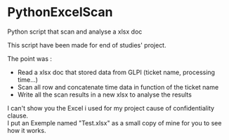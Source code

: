 # PythonExcelScan

Python script that scan and analyse a xlsx doc  

This script have been made for end of studies' project.  

The point was :
  -  Read a xlsx doc that stored data from GLPI (ticket name, processing time...)
  -  Scan all row and concatenate time data in function of the ticket name
  -  Write all the scan results in a new xlsx to analyse the results


I can't show you the Excel i used for my project cause of confidentiality clause.  
I put an Exemple named "Test.xlsx" as a small copy of mine for you to see how it works.
